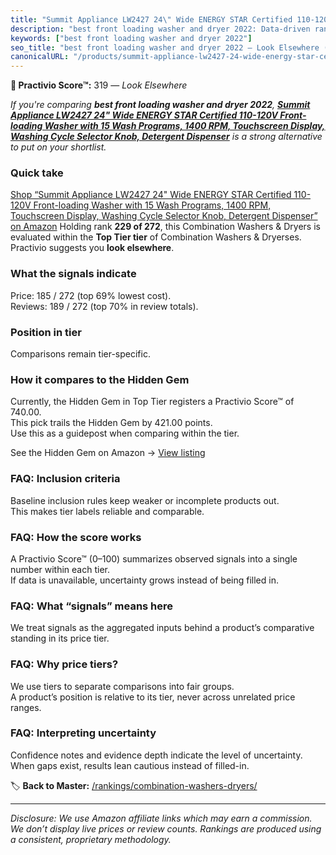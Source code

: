 ```yaml
---
title: "Summit Appliance LW2427 24\" Wide ENERGY STAR Certified 110-120V Front-loading Washer with 15 Wash Programs, 1400 RPM, Touchscreen Display, Washing Cycle Selector Knob, Detergent Dispenser"
description: "best front loading washer and dryer 2022: Data-driven ranking using the Practivio Score™. Positioned by quality, value, demand, findability, momentum."
keywords: ["best front loading washer and dryer 2022"]
seo_title: "best front loading washer and dryer 2022 — Look Elsewhere (2025)"
canonicalURL: "/products/summit-appliance-lw2427-24-wide-energy-star-certified-110-120v-front-loading-washer-with-15-wash-programs-1400-rpm-touchscreen-display-washing-cycle-selector-knob-detergent-dispenser-B09ZYSJ56W/"
---
```


**🚫 Practivio Score™:** 319 — _Look Elsewhere_


*If you're comparing **best front loading washer and dryer 2022**, **[Summit Appliance LW2427 24" Wide ENERGY STAR Certified 110-120V Front-loading Washer with 15 Wash Programs, 1400 RPM, Touchscreen Display, Washing Cycle Selector Knob, Detergent Dispenser](https://www.amazon.com/dp/B09ZYSJ56W?tag=practivio-20)** is a strong alternative to put on your shortlist.*
### Quick take
[Shop “Summit Appliance LW2427 24" Wide ENERGY STAR Certified 110-120V Front-loading Washer with 15 Wash Programs, 1400 RPM, Touchscreen Display, Washing Cycle Selector Knob, Detergent Dispenser” on Amazon](https://www.amazon.com/dp/B09ZYSJ56W?tag=practivio-20)
Holding rank **229 of 272**, this Combination Washers & Dryers is evaluated within the **Top Tier tier** of Combination Washers & Dryerses.  
Practivio suggests you **look elsewhere**.

### What the signals indicate
Price: 185 / 272 (top 69% lowest cost).  
Reviews: 189 / 272 (top 70% in review totals).  

### Position in tier
Comparisons remain tier-specific.

### How it compares to the Hidden Gem
Currently, the Hidden Gem in Top Tier registers a Practivio Score™ of 740.00.  
This pick trails the Hidden Gem by 421.00 points.  
Use this as a guidepost when comparing within the tier.  

See the Hidden Gem on Amazon → [View listing](https://www.amazon.com/dp/B0C72WLSJ1?tag=practivio-20)

### FAQ: Inclusion criteria
Baseline inclusion rules keep weaker or incomplete products out.  
This makes tier labels reliable and comparable.

### FAQ: How the score works
A Practivio Score™ (0–100) summarizes observed signals into a single number within each tier.  
If data is unavailable, uncertainty grows instead of being filled in.

### FAQ: What “signals” means here
We treat signals as the aggregated inputs behind a product’s comparative standing in its price tier.

### FAQ: Why price tiers?
We use tiers to separate comparisons into fair groups.  
A product’s position is relative to its tier, never across unrelated price ranges.

### FAQ: Interpreting uncertainty
Confidence notes and evidence depth indicate the level of uncertainty.  
When gaps exist, results lean cautious instead of filled-in.


🏷️ **Back to Master:** [/rankings/combination-washers-dryers/](/rankings/combination-washers-dryers/)

---
_Disclosure: We use Amazon affiliate links which may earn a commission. We don’t display live prices or review counts. Rankings are produced using a consistent, proprietary methodology._
